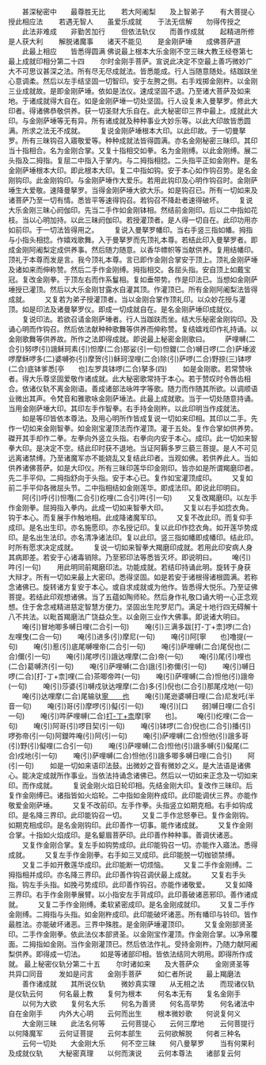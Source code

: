 <!-- { "loadSidebar": true } -->
　　甚深秘密中　　最尊胜无比
　　若大阿阇梨　　及上智弟子
　　有大菩提心　　授此相应法
　　若遇无智人　　虽爱乐成就
　　于法无信解　　勿得传授之
　　此法非难成　　非勤苦加行
　　但依法轨仪　　而善作成就
　　起精进所修　　是人获大利
　　解脱诸魔事　　诸天不能见
　　是金刚萨埵　　成佛菩萨道
　　此最上相应　　皆悉得圆满
佛说最上根本大乐金刚不空三昧大教王经卷第七
最上成就印相分第二十四
　　尔时金刚手菩萨。宣说此决定不空最上善巧微妙广大不可思议甚深之法。所有尽无尽成就法。皆悉能成。行人当随意随处。结跏趺坐心意调柔。然后以左手结坚固一切智印。安于左胯之侧。右手戏掷金刚杵。以金刚三业成就故。是即金刚萨埵。依如是法仪。速成坚固不退。乃至诸大菩萨及如来地。于诸成就得大自在。如是金刚萨埵一切处坚固。行人设复未入曼拏罗。修此大印者。得诸佛恭敬供养。获一切圣财大乐自在。此大秘密印三界中最上。成就此大印。与金刚萨埵等无有异。所有诸成就及种种事业大妙乐等。以此大印故皆悉圆满。所求之法无不成就。
　　复说金刚萨埵根本大印。以此印故。于一切曼拏罗。所有三昧钩召入寤敬爱等。种种成就法皆得圆满。亦名金刚秘密三昧印。其印当十指相合。名为金刚合掌。又复十指相交如拳。名为金刚缚。以此金刚缚。展二头指及二拇指。复屈二中指入于掌内。与二拇指相捻。二头指平正如金刚杵。是名金刚萨埵根本大印。即此根本大印。复二中指如钩。安于本心如作钩召势。是名金刚钩印。此金刚钩印。与金刚萨埵作大爱乐。若用此钩印及心明作钩召时。金刚萨埵生大爱敬。速降曼拏罗。当得金刚萨埵大欲大乐。如是钩召已。所有一切如来及诸菩萨乃至一切有情。悉皆平等速得钩召。若钩召不降赴者速得破坏。
　　复说大乐金刚三昧心阏伽印。先当二手作如金刚钵相。然结前金刚印。后以二中指如花枝。当以心明加持。以此三昧阏伽印。若授灌顶者。是人得一切自在。此印功用亦如前印。于一切法皆得用之。
　　复说入曼拏罗幡印。当右手竖三指如幡。拇指与小指头相捻。作嬉戏歌舞。入于曼拏罗而先顶礼本尊。若结此印入曼拏罗者。即成金刚阿阇梨定成供养事。然后随力随意。以香华幖帜等当献供养。复用结幡印。顶礼于本尊而发是言。我今顶礼本尊。言已即作金刚合掌安于顶上。顶礼金刚萨埵及诸如来而伸称赞。然后二手作金刚缚。拇指相交。各屈头指。安自顶上如戴宝冠。复改金刚拳。于顶左右而作系鬘相。复如垂带势。作是印法已。当想如金刚萨埵授已灌顶。然后以大乐金刚甘露水自灌其顶。作灌顶已。所有金刚阿阇梨法皆得成就。
　　又复若为弟子授灌顶者。当以金刚合掌作顶礼印。以众妙花授与灌顶。如是印法及诸曼拏罗仪。即成一切成就自在。是名金刚萨埵印成就仪。
　　复说印法。若欲召请金刚萨埵者。行人当跏趺而坐。结大乐秘密金刚钩印。及诵心明而作钩召。然后依法献种种歌舞等供养而伸称赞。复结嬉戏印作礼持诵。以金刚歌舞等供养故。所作之法即得成就。即说最上秘密金刚歌曰。
　　萨哩嚩(二合引)努啰(引)誐稣珂素(引)怛摩(二合)那娑(引一句)怛鑁(二合)嚩日啰(二合)萨埵波啰摩稣啰多(二)婆嚩弥(引)摩贺(引)稣珂涅哩(二合)除(引)萨啰(二合)野捺(三)钵啰(二合)底钵爹悉[亭　　也]左罗具钵啰(二合)拏多(四)
　　如是金刚歌。若常赞咏者。得大乐尊坚固爱敬作诸成就。此大秘密歌常持于本心。若于赞叹时令唇齿相合。依诸仪轨不离金刚语。善成诸部法咏吽字等歌。随力而作随其所欲。以调顺语业微出其声。令梵音和雅歌咏金刚萨埵法。此最上成就歌。当于一切处随意持诵。当用金刚萨埵大印。其印左手作智拳。右手持金刚杵。以此印明当作成就法。
　　如是等印皆依本尊法。及用心明所作皆成复说一切如来印相。其印以二手。先作一切如来金刚智拳。如金刚宝灌顶法而作灌顶。灌于五处。复作合掌如供养势。磔开其手却作二拳。左拳向外竖立头指。右拳向内安于本心。成印。此一切如来智拳大印。是决定不空。结此印时获不退地。当证阿耨多罗三藐三菩提。是人不可见远离诸禁缚。乃至诸魔军亦不能娆乱又复结此印者。当观如佛。若供养此人。当如供养诸佛菩萨。如是大印仪。所有三昧印莲华印金刚印。皆亦如是所谓羯磨印者。先二手平仰。二拇指舒向于头指。安于本心已。复作如宝灌顶成印。
　　又复如前二手平仰各微屈头节。二中指相结如金刚莲华。即成法印。即说此印明曰。
　　阿(引)呼(引)怛囕(二合引)纥哩(二合引)吽(引一句)
　　又复改羯磨印。以左手作金刚拳。屈拇指入拳内。此成一切如来智拳大印。
　　又复以右手如捻衣角。钩于本心。而复展手作触地相。此成降诸魔军印。
　　又复不改此印。而复仰手成印。是名出生印。亦名施愿印。亦名授记印。复以此印作捻衣角。如开莲华势成印。是名出生法印。亦名清净诸法印。复以此印。竖三指如幡即成幡印。结此印。时所有愿求决定成就。
　　复说一切如来智拳大羯磨印成就。若用此印安病人身其病即差。若安于心诸毒销除。乃至邪印法等悉皆灭坏。即说明曰。
　　唵(引)吽(引一句)
　　用此明同前羯磨印法。功能成就。若结印持诵此明。旋转于身获大辩才。所有一切如来最上大密印。悉得坚固。如是若安于诸根得诸根圆满。若称念诸佛已。旋转诸方复安于本心。或自求成就或为他作。皆悉得大悦乐。乃至证佛菩提。若结此印观想诸佛。当了五蕴如陶师轮。然后身作礼敬口诵大明一心正念观想。住于舍念戒精进慈定智慧方便力。坚固出生陀罗尼门。满足十地行四无碍解十八不共法。以毗首羯磨法广饶益众生。以金刚三业作大佛事。即说诸大明曰。
　　唵(引)冒地唧多嚩日哩(二合引一句)
　　唵(引)三满多跋[打-丁+柰]啰(二合)左哩曳(二合一句)
　　唵(引)进多(引)摩尼(一句)
　　唵(引)阿[寧　　也]噜提(一句)
　　唵(引)惹(引)底尾嚩哩帝(二合引一句)
　　唵(引)萨哩嚩(二合)尾倪也(二合)儞(引一句)
　　唵(引)尾啰(引)誐达哩摩(二合)帝(一句)
　　唵(引)尾(引)哩也(二合)葛嚩济(引一句)
　　唵(引)萨哩嚩(二合)誐(引)弥儞(引一句)
　　唵(引)嚩日啰(二合)[打-丁+柰]哩(二合)茶唧帝吽(一句)
　　唵(引)萨哩嚩(二合)怛他(引)誐帝(一句)
　　唵(引)莎婆(引)嚩戍驮达哩摩(二合)多(引)倪也(二合引)那尾戍地(一句)
　　唵(引)达哩摩(二合)尾输驮[寧　　也](一句)
　　唵(引)尾逊婆嚩日哩(二合)尼发吒(半音一句)
　　唵(引)哥(引)摩啰(引)儗(引一句)
　　唵(引)[口　　弱]嚩日哩(二合引一句)
　　唵(引)吽萨哩嚩(二合)[打-丁+柰](引)摩[寧　　也]。
　　唵(引)纥哩(二合一句)
　　唵(引)阿哥(引)啰目契(引一句)
　　唵(引)钵啰(二合)倪也(二合引)播(引)啰弥帝(引一句)阿鑁吽唵(引)阿(引一句)
　　唵(引)萨哩嚩(二合)怛他(引)誐多哥(引)野(引)儗哩(二合引一句)
　　唵(引)萨哩嚩(二合)怛他(引)誐多嚩(引)儗尾(二合)戍地(引一句)
　　唵(引)萨哩嚩(二合)怛他(引)誐多唧多嚩日哩(二合引)
　　阿(引一句)
　　如是一切如来语印法鼓。出微妙之音有微妙之义。是大法语是诸佛心。能决定成就所作事业。当依法持诵念诸佛已。然后以一切如来正念及一切如来印。而作成就。
　　复说金刚火焰日轮印相。先结金刚大印。复改作三昧印。后复作金刚缚已。诸指皆如火焰轮。二中指如金刚杵成印。此印能调伏三界。亦能作敬爱金刚萨埵。
　　又复不改前印。左手作拳。头指竖立如期克相。右手如钩成印。是名降三界印。此印能钩召一切。
　　又复二手作忿怒拳已。复作金刚钩。如期克相成印。是名金刚钩印。此印善作一切事。能作诸成就。
　　又复作金刚合掌。十指如火焰成印。是名颦眉菩萨印。此印善作种种事。善调伏诸恶。
　　又复作金刚合掌。复左手如钩势成印。此印能钩召一切。亦能作入寤法。悉得成就。
　　又复左手作金刚拳。右手如三叉成印。此印能脱一切枷锁禁缚。
　　又复二手如开敷莲华成印。此印能断一切烦恼。
　　又复二手作金刚缚。二拇指相并成印。亦名降三界印。此印善作钩召调伏最上成就。
　　又复右手头指。钩左手头指。如挽弓势成印。此印善作钩召。亦能作诸敬爱。
　　又复如降三界印。右手作金刚拳展臂。以小指安左手背成印。此印善破诸恶邪印。善作诸成就。
　　又复二手作金刚缚。柔软紧密成印。是名金刚成就印。
　　又复二手作金刚缚。二拇指与头指。如金刚杵成印。此印能破坏诸恶。所有幡印与铃印。皆作最胜法。亦能破坏诸恶。三界中殊胜。是金刚萨埵灌顶印。
　　又复金刚部贤圣印。二手作金刚拳。依此法仪本部贤圣。以金刚宝作灌顶。作金刚合掌。以净帛覆面。二拇指如金刚。当作金刚灌顶已。然后依法作礼。受持金刚杵。乃随力献阿阇梨供养。即得成一切法。
　　如是等诸部印相。皆依法结同大明用。即得所作成就。
最上秘密仪轨分第二十五
　　尔时诸如来　　及大菩萨众
　　金刚贤圣等　　共异口同音
　　发如是问言　　金刚手菩萨
　　如仁者所说　　最上羯磨法
　　善作诸成就　　其所说仪轨
　　微妙真实理　　从无相之法
　　而现诸仪轨　　是仪轨云何
　　何名最上教　　复何为根本
　　何名本无有　　复名金刚手
　　以何为大欲　　复何名大乐
　　何名为善贤　　何名高举势
　　何名诸法中　　自在金刚手
　　内外大心明　　云何而出生
　　根本微妙歌　　何说复何义
　　大金刚三昧　　此法名何等
　　云何菩提心　　云何三摩地
　　云何菩提行　　以何降魔军
　　云何证菩提　　云何本部生
　　云何欲解脱　　何者三种名
　　云何一切处　　大金刚大乐
　　何不空三昧　　何八曼拏罗
　　当有何果利　　及成就仪轨
　　大秘密真理　　以何而演说
　　云何本尊法　　诸部复云何
